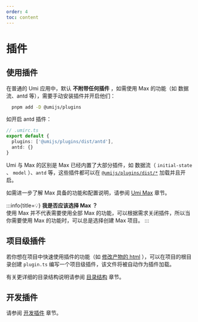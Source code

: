 ```yaml
---
order: 4
toc: content
---
```


# 插件

## 使用插件

在普通的 Umi 应用中，默认 **不附带任何插件** ，如需使用 Max 的功能（如 数据流、antd 等），需要手动安装插件并开启他们：

```bash
  pnpm add -D @umijs/plugins
```

如开启 antd 插件：

```ts
// .umirc.ts
export default {
  plugins: ['@umijs/plugins/dist/antd'],
  antd: {}
}
```

Umi 与 Max 的区别是 Max 已经内置了大部分插件，如 数据流（ `initial-state` 、 `model` ）、`antd` 等，这些插件都可以在 <a href="https://github.com/umijs/umi/tree/master/packages/plugins/src" target='_blank'>`@umijs/plugins/dist/*`</a> 加载并且开启。

如需进一步了解 Max 具备的功能和配置说明，请参阅 [Umi Max](../max/introduce) 章节。


:::info{title=💡}
**我是否应该选择 Max ？** <br/>
使用 Max 并不代表需要使用全部 Max 的功能，可以根据需求关闭插件，所以当你需要使用 Max 的功能时，可以总是选择创建 Max 项目。
:::

## 项目级插件

若你想在项目中快速使用插件的功能（如 [修改产物的 html](../introduce/faq#documentejs-去哪了如何自定义-html-模板) ），可以在项目的根目录创建 `plugin.ts` 编写一个项目级插件，该文件将被自动作为插件加载。

有关更详细的目录结构说明请参阅 [目录结构](./directory-structure) 章节。

## 开发插件

请参阅 [开发插件](./plugins) 章节。




